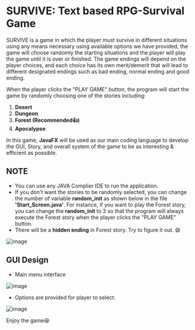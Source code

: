 # SURVIVE: Text based RPG-Survival Game


SURVIVE is a game in which the player must survive in different situations using any means necessary using available options we have provided, the game will choose 
randomly the starting situations and the player will play the game until it is over or finished. The game endings will depend on the player choices, and each choice
has its own merit/demerit that will lead to different designated endings such as bad ending, normal ending and good ending.

When the player clicks the "PLAY GAME" button, the program will start the game by randomly choosing one of the stories including:
1. **Desert**
2. **Dungeon**
3. **Forest  (Recommended:+1:)**
4. **Apocalypse**

In this game, **JavaFX** will be used as our main coding language to develop the GUI, Story, and overall system of the game to be as interesting & efficient as possible.

## NOTE
- You can use any JAVA Complier IDE to run the application.
- If you don't want the stories to be randomly selected, you can change the number of variable **random_init** as shown below in the file **'Start_Screen.java'**.
For instance, if you want to play the Forest story, you can change the **random_init** to 3 so that the program will always execute the Forest story when the player clicks the "PLAY GAME" button.
- There will be a **hidden ending** in Forest story. Try to figure it out. :smile:

![image](https://user-images.githubusercontent.com/85170160/209551753-4629f98b-b3e4-401f-9f0f-397118e5d83b.png)

## GUI Design
- Main menu interface

![image](https://user-images.githubusercontent.com/85170160/209550492-8ffd7650-c645-4f78-8aaa-967d7d50c017.png)

- Options are provided for player to select:

![image](https://user-images.githubusercontent.com/85170160/209553630-9ff0197b-05b8-4b84-b504-9219a5ff1184.png)

Enjoy the game:laughing:
